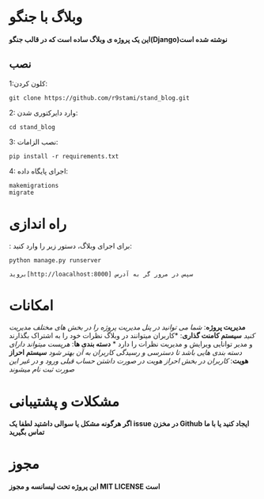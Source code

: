   # وبلاگ با جنگو 
  #### این یک پروژه ی وبلاگ ساده است که در قالب جنگو(Django)نوشته شده است
 ## نصب

 1:کلون کردن:
```git
git clone https://github.com/r9stami/stand_blog.git
```

2: وارد دایرکتوری شدن:
```
cd stand_blog
```


3: نصب الزامات:
```
pip install -r requirements.txt
```


4: اجرای پایگاه داده:
```
makemigrations
migrate
```

# راه اندازی


:  برای اجرای وبلاگ، دستور زیر را وارد کنید:
```
python manage.py runserver

بروید[http://loacalhost:8000] سپس در مرور گر به آدرس 
```

# امکانات

**مدیریت پروژه**:   *شما می توانید در پنل مدیریت پروژه را در بخش های مختلف مدیریت کنید*
**سیستم کامنت گذاری**: *کاربران میتوانند در وبلاگ نظرات خود را به اشتراک بگذارند و مدیر توانایی ویرایش و مدیریت نظرات را دارد *
**دسته بندی ها**: *هرپست میتواند دارای دسته بندی هایی باشد تا دسترسی و رسیدگی کاربران به آن بهتر شود*
**سیستم احراز هویت**: *کاربران در بخش احراز هویت در صورت داشتن حساب قبلی ورود و در غیر این صورت ثبت نام میشوند*


# مشکلات و پشتیبانی
#### اگر هرگونه مشکل یا سوالی داشتید لطفا یک issue در مخزن Github ایجاد کنید یا با ما تماس بگیرید

# مجوز
#### این پروژه تحت لیسانسه و مجوز MIT LICENSE است
